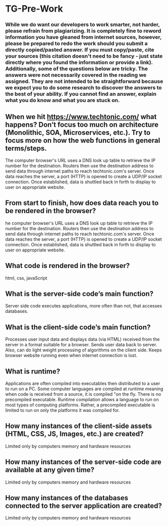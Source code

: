 # TG-Pre-Work

### While we do want our developers to work smarter, not harder, please refrain from plagiarizing.  It is completely fine to reword information you have gleaned from internet sources, however, please be prepared to redo the work should you submit a directly copied/pasted answer.  If you must copy/paste, cite your sources (this citation doesn't need to be fancy - just state directly where you found the information or provide a link).  Additionally, some of the questions below are tricky.  The answers were not necessarily covered in the reading we assigned.  They are not intended to be straightforward because we expect you to do some research to discover the answers to the best of your ability.  If you cannot find an answer, explain what you do know and what you are stuck on.  

## When we hit https://www.techtonic.com/ what happens? Don’t focus too much on architecture (Monolithic, SOA, Microservices, etc.). Try to focus more on how the web functions in general terms/steps.

The computer browser's URL uses a DNS look up table to retrieve the IP
number for the destination.  Routers then use the destination address to
send data through internet paths to reach techtonic.com's server.
Once data reaches the server, a port (HTTP) is opened to create a UDP/IP socket
connection. Once established, data is shuttled back in forth to display to user
on appropriate website.

## From start to finish, how does data reach you to be rendered in the browser?

he computer browser's URL uses a DNS look up table to retrieve the IP
number for the destination.  Routers then use the destination address to
send data through internet paths to reach techtonic.com's server.
Once data reaches the server, a port (HTTP) is opened to create a UDP/IP socket
connection. Once established, data is shuttled back in forth to display to user
on appropriate website.

## What code is rendered in the browser?

html, css, javaScript

## What is the server-side code’s main function?

Server side code executes applications, more often than not, that
accesses databases.

## What is the client-side code’s main function?

Processes user input data and displays data (via HTML) received from the server
in a format suitable for a browser.  Sends user data back to server.
Also, can do light weight processing of algorithms on the client side.
Keeps browser website running even when internet connection is lost.

## What is runtime?

Applications are often compiled into executables then distributed to a user
to run on a PC.  Some computer languages are compiled at runtime meaning
when code is received from a source, it is compiled "on the fly.  There
is no precompiled executable.  Runtime compilation allows a language
to run on most types of computing platforms.  Rather, a precompiled executable
is limited to run on only the platforms it was compiled for.

## How many instances of the client-side assets (HTML, CSS, JS, Images, etc.) are created?

Limited only by computers memory and hardware resources

## How many instances of the server-side code are available at any given time?

Limited only by computers memory and hardware resources


## How many instances of the databases connected to the server application are created?

Limited only by computers memory and hardware resources
